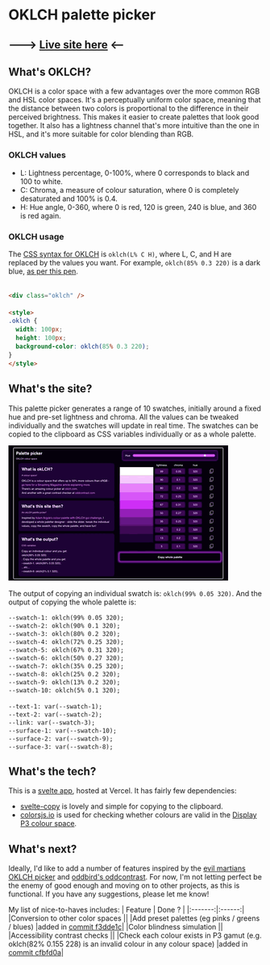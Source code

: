# OKLCH palette picker

## --->  [Live site here](https://palette-picker-beta.vercel.app/)  <--

## What's OKLCH?
OKLCH is a color space with a few advantages over the more common RGB and HSL color spaces. It's a perceptually uniform color space, meaning that the distance between two colors is proportional to the difference in their perceived brightness. This makes it easier to create palettes that look good together. It also has a lightness channel that's more intuitive than the one in HSL, and it's more suitable for color blending than RGB.

### OKLCH values

- L: Lightness percentage, 0-100%, where 0 corresponds to black and 100 to white.
- C: Chroma, a measure of colour saturation, where 0 is completely desaturated and 100% is 0.4.
- H: Hue angle, 0-360, where 0 is red, 120 is green, 240 is blue, and 360 is red again.

### OKLCH usage

The [CSS syntax for OKLCH](https://developer.mozilla.org/en-US/docs/Web/CSS/color_value/oklch#syntax) is `oklch(L% C H)`, where L, C, and H are replaced by the values you want. For example, `oklch(85% 0.3 220)` is a dark blue, [as per this pen](https://codepen.io/ccozens/pen/zYyzewW).

```html

<div class="oklch" />

<style>
.oklch {
  width: 100px;
  height: 100px;
  background-color: oklch(85% 0.3 220);
}
</style>
```
## What's the site?
This palette picker generates a range of 10 swatches, initially around a fixed hue and pre-set lightness and chroma. All the values can be tweaked individually and the swatches will update in real time. The swatches can be copied to the clipboard as CSS variables individually or as a whole palette.

![site preview](https://github.com/ccozens/palettePicker/blob/main/src/lib/assets/pickerDemo.gif)

The output of copying an individual swatch is: `oklch(99% 0.05 320)`.
And the output of copying the whole palette is:
```
--swatch-1: oklch(99% 0.05 320);
--swatch-2: oklch(90% 0.1 320);
--swatch-3: oklch(80% 0.2 320);
--swatch-4: oklch(72% 0.25 320);
--swatch-5: oklch(67% 0.31 320);
--swatch-6: oklch(50% 0.27 320);
--swatch-7: oklch(35% 0.25 320);
--swatch-8: oklch(25% 0.2 320);
--swatch-9: oklch(13% 0.2 320);
--swatch-10: oklch(5% 0.1 320);

--text-1: var(--swatch-1);
--text-2: var(--swatch-2);
--link: var(--swatch-3);
--surface-1: var(--swatch-10);
--surface-2: var(--swatch-9);
--surface-3: var(--swatch-8);
```

## What's the tech?
This is a [svelte app](https://svelte.dev/), hosted at Vercel. It has fairly few dependencies:
- [svelte-copy](https://www.npmjs.com/package/svelte-copy) is lovely and simple for copying to the clipboard.
- [colorsjs.io](https://colorsjs.io/) is used for checking whether colours are valid in the [Display P3 colour space](https://en.wikipedia.org/wiki/DCI-P3).

## What's next?
Ideally, I'd like to add a number of features inspired by the [evil martians OKLCH picker](https://oklch.com/) and [oddbird's oddcontrast](oddcontrast.com). For now, I'm not letting perfect be the enemy of good enough and moving on to other projects, as this is functional. If you have any suggestions, please let me know!

My list of nice-to-haves includes:
| Feature |  Done ? |
|:-------:|:------:|
|Conversion to other color spaces ||
|Add preset palettes (eg pinks / greens / blues) |added in [commit f3dde1c](https://github.com/ccozens/palettePicker/commit/f3dde1c30507771f1f36b3ddc7807cd9a4e94ce5)|
|Color blindness simulation ||
|Accessibility contrast checks ||
|Check each colour exists in P3 gamut (e.g. oklch(82% 0.155 228) is an invalid colour in any colour space) |added in [commit cfbfd0a](https://github.com/ccozens/palettePicker/commit/cfbfd0a6f5e7773b484c0ec50bc1bef486f22521)|